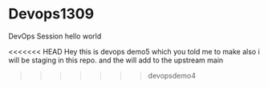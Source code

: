 # Devops1309

DevOps Session
hello world

<<<<<<< HEAD
Hey this is devops demo5 which you told me to make 
also i will be staging in this repo. and the will add to the upstream main 

>>>>>>> devopsdemo4
